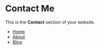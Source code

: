 # Contact Me

This is the **Contact** section of your website.

- [Home](index.md)
- [About](about.md)
- [Blog](blog.md)

